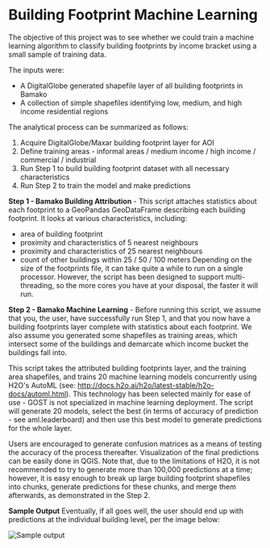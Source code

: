 # Building Footprint Machine Learning

The objective of this project was to see whether we could train a machine learning algorithm to classify building footprints by income bracket using a small sample of training data.

The inputs were:
- A DigitalGlobe generated shapefile layer of all building footprints in Bamako
- A collection of simple shapefiles identifying low, medium, and high income residential regions

The analytical process can be summarized as follows:
1) Acquire DigitalGlobe/Maxar building footprint layer for AOI
2) Define training areas - informal areas / medium income / high income / commercial / industrial
3) Run Step 1 to build building footprint dataset with all necessary characteristics
4) Run Step 2 to train the model and make predictions

**Step 1 - Bamako Building Attribution** - This script attaches statistics about each footprint to
a GeoPandas GeoDataFrame describing each building footprint. It looks at various
characteristics, including:
- area of building footprint
- proximity and characteristics of 5 nearest neighbours
- proximity and characteristics of 25 nearest neighbours
- count of other buildings within 25 / 50 / 100 meters Depending on the size of the footprints file, it can take quite a while to run on a single processor. However, the script
has been designed to support multi-threading, so the more cores you have at your disposal, the faster it will run.

**Step 2 - Bamako Machine Learning** - Before running this script, we assume that you, the
user, have successfully run Step 1, and that you now have a building footprints layer
complete with statistics about each footprint. We also assume you generated some shapefiles
as training areas, which intersect some of the buildings and demarcate which income bucket
the buildings fall into.

This script takes the attributed building footprints layer, and the training area shapefiles, and trains 20 machine learning models concurrently using H2O's AutoML (see:
http://docs.h2o.ai/h2o/latest-stable/h2o-docs/automl.html). This technology has been selected mainly for ease of use - GOST is not specialized in machine learning deployment. The script will generate 20 models, select the best (in terms of accuracy of prediction - see aml.leaderboard) and then use this best model to generate predictions for the whole layer.

Users are encouraged to generate confusion matrices as a means of testing the accuracy of the process thereafter. Visualization of the final predictions can be easily done in QGIS. Note that, due to the limitations of H2O, it is not recommended to try to generate more than 100,000 predictions at a time; however, it is easy enough to break up large building footprint shapefiles into chunks, generate predictions for these chunks, and merge them afterwards, as demonstrated in the Step 2.

**Sample Output**
Eventually, if all goes well, the user should end up with predictions at the individual building
level, per the image below:

![Sample output](https://user-images.githubusercontent.com/35847289/175666406-35e77816-3464-4a60-9b74-619c2a527af4.png)
